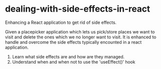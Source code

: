 # dealing-with-side-effects-in-react

Enhancing a React application to get rid of side effects.

Given a placepicker application which lets us pick/store places we want to visit and delete the ones which we no longer want to visit.
It is enhanced to handle and overcome the side effects typically encounted in a react application.

1. Learn what side effects are and how are they managed.
2. Understand when and when not to use the 'useEffect()' hook

